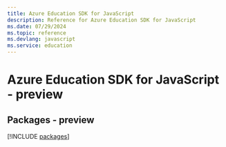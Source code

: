 ```yaml
---
title: Azure Education SDK for JavaScript
description: Reference for Azure Education SDK for JavaScript
ms.date: 07/29/2024
ms.topic: reference
ms.devlang: javascript
ms.service: education
---
```

# Azure Education SDK for JavaScript - preview
## Packages - preview
[!INCLUDE [packages](education-index.md)]